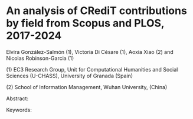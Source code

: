 # An analysis of CRediT contributions by field from Scopus and PLOS, 2017-2024

Elvira González-Salmón (1), Victoria Di Césare (1), Aoxia Xiao (2) and Nicolas Robinson-Garcia (1)

(1) EC3 Research Group, Unit for Computational Humanities and Social Sciences (U-CHASS), University of Granada (Spain)

(2) School of Information Management, Wuhan University, (China)

Abstract:

Keywords:
